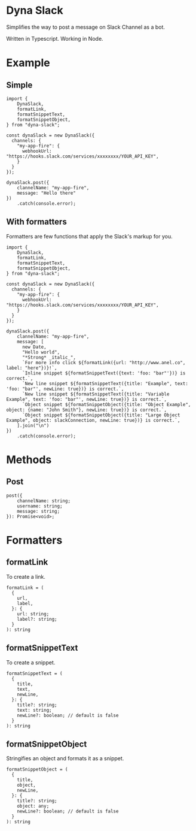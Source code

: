 # Dyna Slack

Simplifies the way to post a message on Slack Channel as a bot.

Written in Typescript. Working in Node.

# Example

## Simple

```
import {
    DynaSlack,
    formatLink,
    formatSnippetText,
    formatSnippetObject,
} from "dyna-slack";

const dynaSlack = new DynaSlack({
  channels: {
    "my-app-fire": {
      webhookUrl: "https://hooks.slack.com/services/xxxxxxxx/YOUR_API_KEY",
    }
  }
});

dynaSlack.post({
    clannelName: "my-app-fire",
    message: "Hello there"
})
    .catch(console.error);

```

## With formatters

Formatters are few functions that apply the Slack's markup for you.

```
import {
    DynaSlack,
    formatLink,
    formatSnippetText,
    formatSnippetObject,
} from "dyna-slack";

const dynaSlack = new DynaSlack({
  channels: {
    "my-app-fire": {
      webhookUrl: "https://hooks.slack.com/services/xxxxxxxx/YOUR_API_KEY",
    }
  }
});

dynaSlack.post({
    clannelName: "my-app-fire",
    message: [
      new Date,
      "Hello world",
      "*Strong* _italic_",
      `For more info click ${formatLink({url: "http://www.anel.co", label: "here"})}!`,
      `Inline snippet ${formatSnippetText({text: 'foo: "bar"'})} is correct.`,
      `New line snippet ${formatSnippetText({title: "Example", text: 'foo: "bar"', newLine: true})} is correct.`,
      `New line snippet ${formatSnippetText({title: "Variable Example", text: 'foo: "bar"', newLine: true})} is correct.`,
      `Object snippet ${formatSnippetObject({title: "Object Example", object: {name: "John Smith"}, newLine: true})} is correct.`,
      `Object snippet ${formatSnippetObject({title: "Large Object Example", object: slackConnection, newLine: true})} is correct.`,
    ].join("\n")
})
    .catch(console.error);

```

# Methods

## Post

```
post({
    channelName: string;
    username: string;
    message: string;
}): Promise<void>;
```

# Formatters

## formatLink

To create a link.

```
formatLink = (
  {
    url,
    label,
  }: {
    url: string;
    label?: string;
  }
): string
```

## formatSnippetText

To create a snippet.

```
formatSnippetText = (
  {
    title,
    text,
    newLine,
  }: {
    title?: string;
    text: string;
    newLine?: boolean; // default is false
  }
): string 
```

## formatSnippetObject

Stringifies an object and formats it as a snippet.

```
formatSnippetObject = (
  {
    title,
    object,
    newLine,
  }: {
    title?: string;
    object: any;
    newLine?: boolean; // default is false
  }
): string
```
